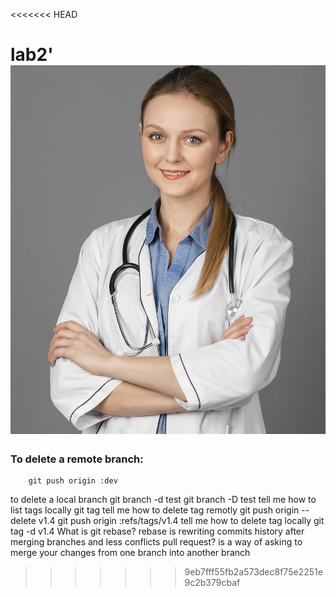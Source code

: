 <<<<<<< HEAD
# lab2'![image](images/1.jpg)
### To delete a remote branch:
        git push origin :dev
 to delete a local branch 
         git branch -d test
         git branch -D test
  tell me how to list tags locally 
         git tag
   tell me how to delete tag remotly 
         git  push origin  --delete v1.4
         git  push origin :refs/tags/v1.4
 tell me how to delete tag locally 
         git tag -d v1.4
  What is git rebase?
         rebase is rewriting commits history after merging branches and less conflicts
  pull request?
          is a way of asking to merge your changes from one branch into another branch
>>>>>>> 9eb7fff55fb2a573dec8f75e2251e9c2b379cbaf
